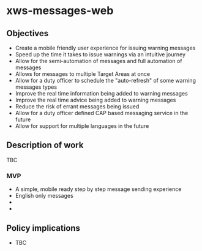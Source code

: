 # xws-messages-web

## Objectives

* Create a mobile friendly user experience for issuing warning messages
* Speed up the time it takes to issue warnings via an intuitive journey
* Allow for the semi-automation of messages and full automation of messages
* Allows for messages to multiple Target Areas at once
* Allow for a duty officer to schedule the "auto-refresh" of some warning messages types
* Improve the real time information being added to warning messages
* Improve the real time advice being added to warning messages
* Reduce the risk of errant messages being issued
* Allow for a duty officer defined CAP based messaging service in the future
* Allow for support for multiple languages in the future

 

## Description of work

TBC


### MVP

* A simple, mobile ready step by step message sending experience
* English only messages
* 
* 

## Policy implications

* TBC

